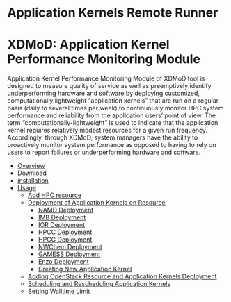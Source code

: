 Application Kernels Remote Runner
=========================================

# XDMoD: Application Kernel Performance Monitoring Module

Application Kernel Performance Monitoring Module of XDMoD tool is designed to 
measure quality of service as well as preemptively identify underperforming 
hardware and software by deploying customized, computationally lightweight 
“application kernels” that are run on a regular basis (daily to several times per week) 
to continuously monitor HPC system performance and reliability from the 
application users’ point of view. The term “computationally-lightweight” is used 
to indicate that the application kernel requires relatively modest resources for 
a given run frequency. Accordingly, through XDMoD, system managers have the 
ability to proactively monitor system performance as opposed to having to rely 
on users to report failures or underperforming hardware and software.

* [Overview](docs/AKRR_Overview.md)
* [Download](docs/AKRR_Download.md)
* [installation](docs/AKRR_Install.md)
* [Usage](docs/AKRR_Usage.md)
  * [Add HPC resource](docs/AKRR_Add_Resource.md)
  * [Deployment of Application Kernels on Resource](docs/AKRR_Deployment_of_Application_Kernel_on_Resource.md)
    * [NAMD Deployment](docs/AKRR_NAMD_Deployment.md)
    * [IMB Deployment](docs/AKRR_IMB_Deployment.md)
    * [IOR Deployment](docs/AKRR_IOR_Deployment.md)
    * [HPCC Deployment](docs/AKRR_HPCC_Deployment.md)
    * [HPCG Deployment](docs/AKRR_HPCG_Deployment.md)
    * [NWChem Deployment](docs/AKRR_NWChem_Deployment.md)
    * [GAMESS Deployment](docs/AKRR_GAMESS_Deployment.md)
    * [Enzo Deployment](docs/AKRR_Enzo_Deployment.md)    
    * [Creating New Application Kernel](docs/AKRR_Creating_New_Application_Kernel.md)
  * [Adding OpenStack Resource and Application Kernels Deployment](docs/AKRR_Add_OpenStack_Resource_and_AppKernels.md.md)
  * [Scheduling and Rescheduling Application Kernels](docs/AKRR_Tasks_Scheduling.md)
  * [Setting Walltime Limit](docs/AKRR_Walltimelimit_Setting.md)
